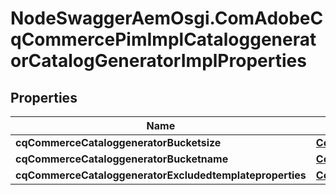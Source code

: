 # NodeSwaggerAemOsgi.ComAdobeCqCommercePimImplCataloggeneratorCatalogGeneratorImplProperties

## Properties
Name | Type | Description | Notes
------------ | ------------- | ------------- | -------------
**cqCommerceCataloggeneratorBucketsize** | [**ConfigNodePropertyInteger**](ConfigNodePropertyInteger.md) |  | [optional] 
**cqCommerceCataloggeneratorBucketname** | [**ConfigNodePropertyString**](ConfigNodePropertyString.md) |  | [optional] 
**cqCommerceCataloggeneratorExcludedtemplateproperties** | [**ConfigNodePropertyArray**](ConfigNodePropertyArray.md) |  | [optional] 


